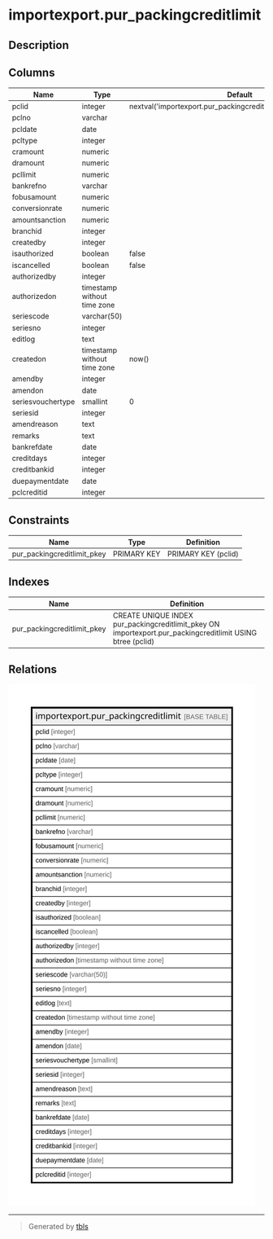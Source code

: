 # importexport.pur_packingcreditlimit

## Description

## Columns

| Name | Type | Default | Nullable | Children | Parents | Comment |
| ---- | ---- | ------- | -------- | -------- | ------- | ------- |
| pclid | integer | nextval('importexport.pur_packingcreditlimit_pclid_seq'::regclass) | false |  |  |  |
| pclno | varchar |  | true |  |  |  |
| pcldate | date |  | true |  |  |  |
| pcltype | integer |  | true |  |  |  |
| cramount | numeric |  | true |  |  |  |
| dramount | numeric |  | true |  |  |  |
| pcllimit | numeric |  | true |  |  |  |
| bankrefno | varchar |  | true |  |  |  |
| fobusamount | numeric |  | true |  |  |  |
| conversionrate | numeric |  | true |  |  |  |
| amountsanction | numeric |  | true |  |  |  |
| branchid | integer |  | true |  |  |  |
| createdby | integer |  | false |  |  |  |
| isauthorized | boolean | false | false |  |  |  |
| iscancelled | boolean | false | false |  |  |  |
| authorizedby | integer |  | true |  |  |  |
| authorizedon | timestamp without time zone |  | true |  |  |  |
| seriescode | varchar(50) |  | true |  |  |  |
| seriesno | integer |  | true |  |  |  |
| editlog | text |  | true |  |  |  |
| createdon | timestamp without time zone | now() | true |  |  |  |
| amendby | integer |  | true |  |  |  |
| amendon | date |  | true |  |  |  |
| seriesvouchertype | smallint | 0 | true |  |  |  |
| seriesid | integer |  | true |  |  |  |
| amendreason | text |  | true |  |  |  |
| remarks | text |  | true |  |  |  |
| bankrefdate | date |  | true |  |  |  |
| creditdays | integer |  | true |  |  |  |
| creditbankid | integer |  | true |  |  |  |
| duepaymentdate | date |  | true |  |  |  |
| pclcreditid | integer |  | true |  |  |  |

## Constraints

| Name | Type | Definition |
| ---- | ---- | ---------- |
| pur_packingcreditlimit_pkey | PRIMARY KEY | PRIMARY KEY (pclid) |

## Indexes

| Name | Definition |
| ---- | ---------- |
| pur_packingcreditlimit_pkey | CREATE UNIQUE INDEX pur_packingcreditlimit_pkey ON importexport.pur_packingcreditlimit USING btree (pclid) |

## Relations

![er](importexport.pur_packingcreditlimit.svg)

---

> Generated by [tbls](https://github.com/k1LoW/tbls)
